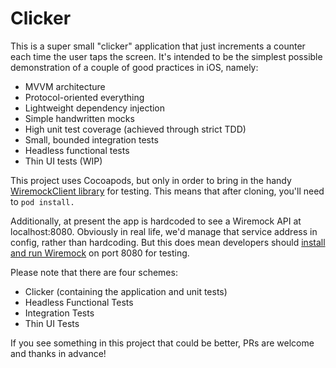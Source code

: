 # Clicker

This is a super small "clicker" application that just increments a counter each time the user taps the screen.
It's intended to be the simplest possible demonstration of a couple of good practices in iOS, namely:
- MVVM architecture
- Protocol-oriented everything
- Lightweight dependency injection
- Simple handwritten mocks
- High unit test coverage (achieved through strict TDD)
- Small, bounded integration tests
- Headless functional tests
- Thin UI tests (WIP)

This project uses Cocoapods, but only in order to bring in the handy [WiremockClient library](https://cocoapods.org/pods/WiremockClient) for testing.
This means that after cloning, you'll need to `pod install.`

Additionally, at present the app is hardcoded to see a Wiremock API at localhost:8080.  Obviously in real
life, we'd manage that service address in config, rather than hardcoding.  But this does mean developers
should [install and run Wiremock](http://wiremock.org/docs/getting-started/) on port 8080 for testing.

Please note that there are four schemes: 
- Clicker (containing the application and unit tests)
- Headless Functional Tests
- Integration Tests
- Thin UI Tests

If you see something in this project that could be better, PRs are welcome and thanks in advance!

